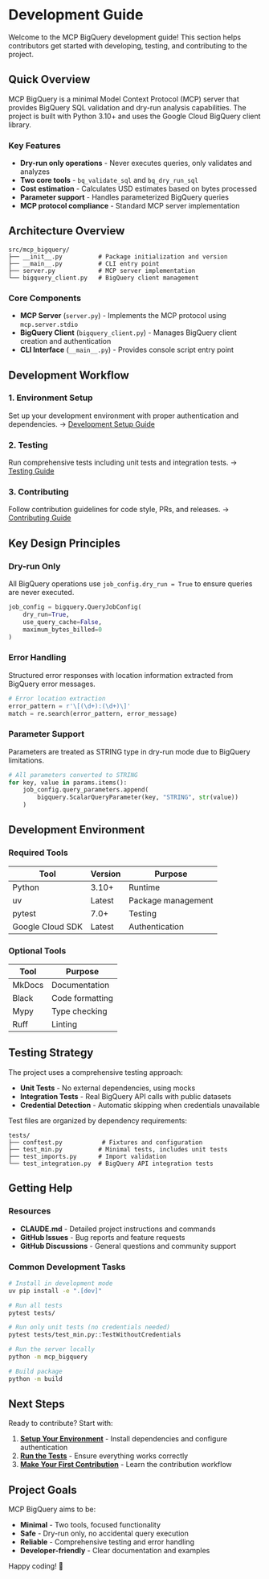 # Development Guide

Welcome to the MCP BigQuery development guide! This section helps contributors get started with developing, testing, and contributing to the project.

## Quick Overview

MCP BigQuery is a minimal Model Context Protocol (MCP) server that provides BigQuery SQL validation and dry-run analysis capabilities. The project is built with Python 3.10+ and uses the Google Cloud BigQuery client library.

### Key Features

- **Dry-run only operations** - Never executes queries, only validates and analyzes
- **Two core tools** - `bq_validate_sql` and `bq_dry_run_sql`
- **Cost estimation** - Calculates USD estimates based on bytes processed
- **Parameter support** - Handles parameterized BigQuery queries
- **MCP protocol compliance** - Standard MCP server implementation

## Architecture Overview

```
src/mcp_bigquery/
├── __init__.py          # Package initialization and version
├── __main__.py          # CLI entry point
├── server.py            # MCP server implementation
└── bigquery_client.py   # BigQuery client management
```

### Core Components

- **MCP Server** (`server.py`) - Implements the MCP protocol using `mcp.server.stdio`
- **BigQuery Client** (`bigquery_client.py`) - Manages BigQuery client creation and authentication
- **CLI Interface** (`__main__.py`) - Provides console script entry point

## Development Workflow

### 1. Environment Setup
Set up your development environment with proper authentication and dependencies.
→ [Development Setup Guide](setup.md)

### 2. Testing
Run comprehensive tests including unit tests and integration tests.
→ [Testing Guide](testing.md)

### 3. Contributing
Follow contribution guidelines for code style, PRs, and releases.
→ [Contributing Guide](contributing.md)

## Key Design Principles

### Dry-run Only
All BigQuery operations use `job_config.dry_run = True` to ensure queries are never executed.

```python
job_config = bigquery.QueryJobConfig(
    dry_run=True,
    use_query_cache=False,
    maximum_bytes_billed=0
)
```

### Error Handling
Structured error responses with location information extracted from BigQuery error messages.

```python
# Error location extraction
error_pattern = r'\[(\d+):(\d+)\]'
match = re.search(error_pattern, error_message)
```

### Parameter Support
Parameters are treated as STRING type in dry-run mode due to BigQuery limitations.

```python
# All parameters converted to STRING
for key, value in params.items():
    job_config.query_parameters.append(
        bigquery.ScalarQueryParameter(key, "STRING", str(value))
    )
```

## Development Environment

### Required Tools

| Tool | Version | Purpose |
|------|---------|---------|
| Python | 3.10+ | Runtime |
| uv | Latest | Package management |
| pytest | 7.0+ | Testing |
| Google Cloud SDK | Latest | Authentication |

### Optional Tools

| Tool | Purpose |
|------|---------|
| MkDocs | Documentation |
| Black | Code formatting |
| Mypy | Type checking |
| Ruff | Linting |

## Testing Strategy

The project uses a comprehensive testing approach:

- **Unit Tests** - No external dependencies, using mocks
- **Integration Tests** - Real BigQuery API calls with public datasets
- **Credential Detection** - Automatic skipping when credentials unavailable

Test files are organized by dependency requirements:

```
tests/
├── conftest.py           # Fixtures and configuration
├── test_min.py          # Minimal tests, includes unit tests
├── test_imports.py      # Import validation
└── test_integration.py  # BigQuery API integration tests
```

## Getting Help

### Resources

- **CLAUDE.md** - Detailed project instructions and commands
- **GitHub Issues** - Bug reports and feature requests
- **GitHub Discussions** - General questions and community support

### Common Development Tasks

```bash
# Install in development mode
uv pip install -e ".[dev]"

# Run all tests
pytest tests/

# Run only unit tests (no credentials needed)
pytest tests/test_min.py::TestWithoutCredentials

# Run the server locally
python -m mcp_bigquery

# Build package
python -m build
```

## Next Steps

Ready to contribute? Start with:

1. **[Setup Your Environment](setup.md)** - Install dependencies and configure authentication
2. **[Run the Tests](testing.md)** - Ensure everything works correctly
3. **[Make Your First Contribution](contributing.md)** - Learn the contribution workflow

## Project Goals

MCP BigQuery aims to be:

- **Minimal** - Two tools, focused functionality
- **Safe** - Dry-run only, no accidental query execution
- **Reliable** - Comprehensive testing and error handling
- **Developer-friendly** - Clear documentation and examples

Happy coding! 🚀